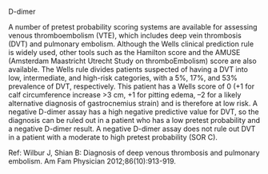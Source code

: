 D-dimer

A number of pretest probability scoring systems are available for assessing venous thromboembolism (VTE), which includes deep vein thrombosis (DVT) and pulmonary embolism. Although the Wells clinical prediction rule is widely used, other tools such as the Hamilton score and the AMUSE (Amsterdam Maastricht Utrecht Study on thromboEmbolism) score are also available. The Wells rule divides patients suspected of having a DVT into low, intermediate, and high-risk categories, with a 5%, 17%, and 53% prevalence of DVT, respectively. This patient has a Wells score of 0 (+1 for calf circumference increase >3 cm, +1 for pitting edema, –2 for a likely alternative diagnosis of gastrocnemius strain) and is therefore at low risk. A negative D-dimer assay has a high negative predictive value for DVT, so the diagnosis can be ruled out in a patient who has a low pretest probability and a negative D-dimer result. A negative D-dimer assay does not rule out DVT in a patient with a moderate to high pretest probability (SOR C).

Ref:  Wilbur J, Shian B: Diagnosis of deep venous thrombosis and pulmonary embolism. Am Fam Physician 2012;86(10):913-919.